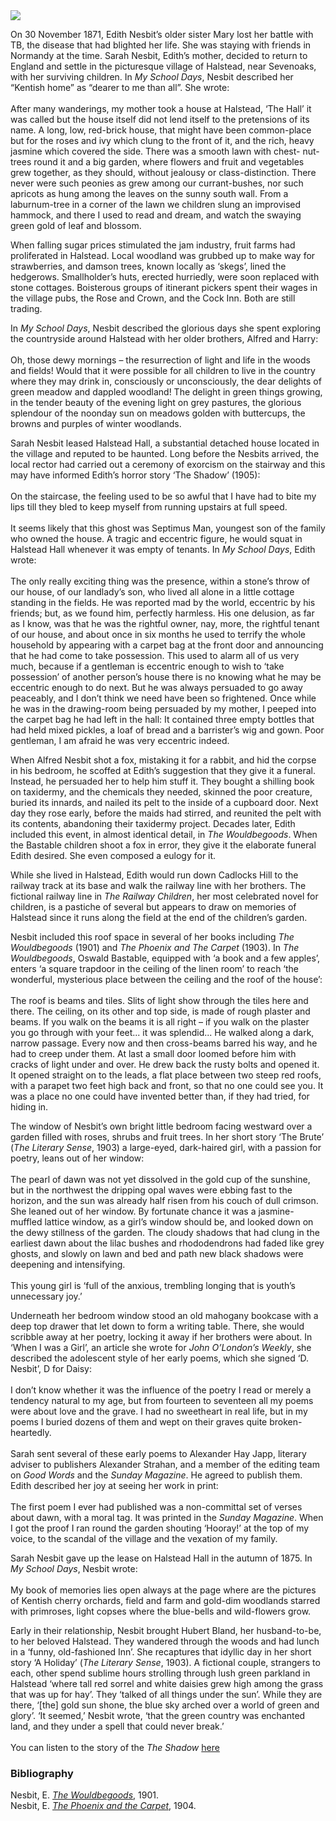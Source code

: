 <html><head></head><body><a href="https://juncture-digital.org"><img src="https://juncture-digital.org/images/ve-button.png"/></a>
<param author="Eleanor Fitzsimons" banner="/images/banners/19c.jpg" layout="vtl" title="Edith Nesbit, Halstead" ve-config=""/>

<param aliases="Halstead" eid="Q2035885" ve-entity=""/>
<param aliases="Sevenoaks" eid="Q939838" ve-entity=""/>
<param aliases="Rose and Crown" eid="Q26327334" ve-entity=""/>

On 30 November 1871, Edith Nesbit’s older sister Mary lost her battle with TB, the disease that had blighted her life. She was staying with friends in Normandy at the time. Sarah Nesbit, Edith’s mother, decided to return to England and settle in the picturesque village of Halstead, near Sevenoaks, with her surviving children. In _My School Days_, Nesbit described her “Kentish home” as “dearer to me than all”. She wrote:
<br/><br/>
After many wanderings, my mother took a house at Halstead, ‘The Hall’ it was called but the house itself did not lend itself to the pretensions of its name. A long, low, red-brick house, that might have been common-place but for the roses and ivy which clung to the front of it, and the rich, heavy jasmine which covered the side. There was a smooth lawn with chest- nut-trees round it and a big garden, where flowers and fruit and vegetables grew together, as they should, without jealousy or class-distinction. There never were such peonies as grew among our currant-bushes, nor such apricots as hung among the leaves on the sunny south wall. From a laburnum-tree in a corner of the lawn we children slung an improvised hammock, and there I used to read and dream, and watch the swaying green gold of leaf and blossom.
<param manifest="https://iiif.juncture-digital.org/wc:Rose_and_Crown%2C_Halstead_-_geograph.org.uk_-_2073126.jpg/manifest.json" ve-image-v2/>

When falling sugar prices stimulated the jam industry, fruit farms had proliferated in Halstead. Local woodland was grubbed up to make way for strawberries, and damson trees, known locally as ‘skegs’, lined the hedgerows. Smallholder’s huts, erected hurriedly, were soon replaced with stone cottages. Boisterous groups of itinerant pickers spent their wages in the village pubs, the Rose and Crown, and the Cock Inn. Both are still trading.
<param manifest="https://iiif.juncture-digital.org/wc:Cock_Inn%2C_Halstead_-_geograph.org.uk_-_2073238.jpg/manifest.json" ve-image-v2/>
<param center="Q2035885" ve-map="" zoom="14"/>

In _My School Days_, Nesbit described the glorious days she spent exploring the countryside around Halstead with her older brothers, Alfred and Harry: 
<br/><br/>
Oh, those dewy mornings – the resurrection of light and life in the woods and fields! Would that it were possible for all children to live in the country where they may drink in, consciously or unconsciously, the dear delights of green meadow and dappled woodland! The delight in green things growing, in the tender beauty of the evening light on grey pastures, the glorious splendour of the noonday sun on meadows golden with buttercups, the browns and purples of winter woodlands.
<param manifest="https://iiif.juncture-digital.org/wc:23_of_%27Spring_%28Summer-Autumn-Winter%29_songs_and_sketches%27_%2811306335426%29.jpg/manifest.json" ve-image-v2/>

Sarah Nesbit leased Halstead Hall, a substantial detached house located in the village and reputed to be haunted. Long before the Nesbits arrived, the local rector had carried out a ceremony of exorcism on the stairway and this may have informed Edith’s horror story ‘The Shadow’ (1905):
<br/><br/>
On the staircase, the feeling used to be so awful that I have had to bite my lips till they bled to keep myself from running upstairs at full speed.
<br/><br/>
It seems likely that this ghost was Septimus Man, youngest son of the family who owned the house. A tragic and eccentric figure, he would squat in Halstead Hall whenever it was empty of tenants. In _My School Days_, Edith wrote: 
<br/><br/>
The only really exciting thing was the presence, within a stone’s throw of our house, of our landlady’s son, who lived all alone in a little cottage standing in the fields. He was reported mad by the world, eccentric by his friends; but, as we found him, perfectly harmless. His one delusion, as far as I know, was that he was the rightful owner, nay, more, the rightful tenant of our house, and about once in six months he used to terrify the whole household by appearing with a carpet bag at the front door and announcing that he had come to take possession. This used to alarm all of us very much, because if a gentleman is eccentric enough to wish to ‘take possession’ of another person’s house there is no knowing what he may be eccentric enough to do next. But he was always persuaded to go away peaceably, and I don’t think we need have been so frightened. Once while he was in the drawing-room being persuaded by my mother, I peeped into the carpet bag he had left in the hall: It contained three empty bottles that had held mixed pickles, a loaf of bread and a barrister’s wig and gown. Poor gentleman, I am afraid he was very eccentric indeed.
<param center="Q2035885" ve-map="" zoom="14"/>

When Alfred Nesbit shot a fox, mistaking it for a rabbit, and hid the corpse in his bedroom, he scoffed at Edith’s suggestion that they give it a funeral. Instead, he persuaded her to help him stuff it. They bought a shilling book on taxidermy, and the chemicals they needed, skinned the poor creature, buried its innards, and nailed its pelt to the inside of a cupboard door. Next day they rose early, before the maids had stirred, and reunited the pelt with its contents, abandoning their taxidermy project. Decades later, Edith included this event, in almost identical detail, in _The Wouldbegoods_. When the Bastable children shoot a fox in error, they give it the elaborate funeral Edith desired. She even composed a eulogy for it.
<param manifest="https://iiif.juncture-digital.org/wc:Wouldbegoods-nesbit_0225.jpg/manifest.json" ve-image-v2/>

While she lived in Halstead, Edith would run down Cadlocks Hill to the railway track at its base and walk the railway line with her brothers. The fictional railway line in _The Railway Children_, her most celebrated novel for children, is a pastiche of several but appears to draw on memories of Halstead since it runs along the field at the end of the children’s garden.
<param manifest="https://iiif.juncture-digital.org/wc:Footpath_to_Cadlocks_Hill_-_geograph.org.uk_-_1574685.jpg/manifest.json" ve-image-v2/>
<param center="51.344163347233376, 0.13627557317754357" ve-map="" zoom="16"/>
 
Nesbit included this roof space in several of her books including _The Wouldbegoods_ (1901) and _The Phoenix and The Carpet_ (1903). In _The Wouldbegoods_, Oswald Bastable, equipped with ‘a book and a few apples’, enters ‘a square trapdoor in the ceiling of the linen room’ to reach ‘the wonderful, mysterious place between the ceiling and the roof of the house’: 
<br/><br/>
The roof is beams and tiles. Slits of light show through the tiles here and there. The ceiling, on its other and top side, is made of rough plaster and beams. If you walk on the beams it is all right – if you walk on the plaster you go through with your feet... it was splendid... He walked along a dark, narrow passage. Every now and then cross-beams barred his way, and he had to creep under them. At last a small door loomed before him with cracks of light under and over. He drew back the rusty bolts and opened it. It opened straight on to the leads, a flat place between two steep red roofs, with a parapet two feet high back and front, so that no one could see you. It was a place no one could have invented better than, if they had tried, for hiding in.
<param manifest="https://iiif.juncture-digital.org/wc:Wouldbegoods-nesbit_0001.jpg/manifest.json" ve-image-v2/>

The window of Nesbit’s own bright little bedroom facing westward over a garden filled with roses, shrubs and fruit trees. In her short story ‘The Brute’ (_The Literary Sense_, 1903) a large-eyed, dark-haired girl, with a passion for poetry, leans out of her window:
<br/><br/>
The pearl of dawn was not yet dissolved in the gold cup of the sunshine, but in the northwest the dripping opal waves were ebbing fast to the horizon, and the sun was already half risen from his couch of dull crimson. She leaned out of her window. By fortunate chance it was a jasmine-muffled lattice window, as a girl’s window should be, and looked down on the dewy stillness of the garden. The cloudy shadows that had clung in the earliest dawn about the lilac bushes and rhododendrons had faded like grey ghosts, and slowly on lawn and bed and path new black shadows were deepening and intensifying. 
<br/><br/>
This young girl is ‘full of the anxious, trembling longing that is youth’s unnecessary joy.’ 
<param manifest="https://iiif.juncture-digital.org/wc:Vincent_van_Gogh_-_Lilacs_%281889%29.jpg/manifest.json" ve-image-v2/>

Underneath her bedroom window stood an old mahogany bookcase with a deep top drawer that let down to form a writing table. There, she would scribble away at her poetry, locking it away if her brothers were about. In ‘When I was a Girl’, an article she wrote for _John O’London’s Weekly_, she described the adolescent style of her early poems, which she signed ‘D. Nesbit’, D for Daisy: 
<br/><br/>
I don’t know whether it was the influence of the poetry I read or merely a tendency natural to my age, but from fourteen to seventeen all my poems were about love and the grave. I had no sweetheart in real life, but in my poems I buried dozens of them and wept on their graves quite broken-heartedly. 
<br/><br/>
Sarah sent several of these early poems to Alexander Hay Japp, literary adviser to publishers Alexander Strahan, and a member of the editing team on _Good Words_ and the _Sunday Magazine_. He agreed to publish them. Edith described her joy at seeing her work in print: 
<br/><br/>
The first poem I ever had published was a non-committal set of verses about dawn, with a moral tag. It was printed in the _Sunday Magazine_. When I got the proof I ran round the garden shouting ‘Hooray!’ at the top of my voice, to the scandal of the village and the vexation of my family. 
<param manifest="https://iiif.juncture-digital.org/wc:19_of_%27Flowers_I_bring_and_Songs_I_sing_..._Poems_by_E._Bland%2C_H._M._Burnside%2C_A._Scanes%27_%2811223991133%29.jpg/manifest.json" ve-image-v2/>

Sarah Nesbit gave up the lease on Halstead Hall in the autumn of 1875. In _My School Days_, Nesbit wrote: 
<br/><br/>
My book of memories lies open always at the page where are the pictures of Kentish cherry orchards, field and farm and gold-dim woodlands starred with primroses, light copses where the blue-bells and wild-flowers grow. 
<param manifest="https://iiif.juncture-digital.org/wc:Bluebells_on_the_North_Downs_Way_-_geograph.org.uk_-_167791.jpg/manifest.json" ve-image-v2/>

Early in their relationship, Nesbit brought Hubert Bland, her husband-to-be, to her beloved Halstead. They wandered through the woods and had lunch in a ‘funny, old-fashioned Inn’. She recaptures that idyllic day in her short story ‘A Holiday’ (_The Literary Sense_, 1903). A fictional couple, strangers to each, other spend sublime hours strolling through lush green parkland in Halstead ‘where tall red sorrel and white daisies grew high among the grass that was up for hay’. They ‘talked of all things under the sun’. While they are there, ‘[the] gold sun shone, the blue sky arched over a world of green and glory’. ‘It seemed,’ Nesbit wrote, ‘that the green country was enchanted land, and they under a spell that could never break.’ 
<br/><br/>
You can listen to the story of the _The Shadow_ [here](https://www.youtube.com/watch?v=g35k5tiRTiY)
<param manifest="https://iiif.juncture-digital.org/wc:Hubert_Bland_-_Project_Gutenberg_eText_13715.png/manifest.json" ve-image-v2/>

### Bibliography

Nesbit, E. [_The Wouldbegoods_](https://www.gutenberg.org/ebooks/32466), 1901.   
Nesbit, E. [_The Phoenix and the Carpet_](https://www.gutenberg.org/ebooks/836), 1904.
</body></html>
